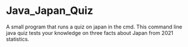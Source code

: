 # Java_Japan_Quiz
A small program that runs a quiz on japan in the cmd. This command line java quiz tests your knowledge on three facts about Japan from 2021 statistics.
